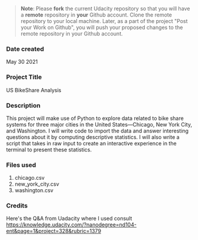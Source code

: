 >**Note**: Please **fork** the current Udacity repository so that you will have a **remote** repository in **your** Github account. Clone the remote repository to your local machine. Later, as a part of the project "Post your Work on Github", you will push your proposed changes to the remote repository in your Github account.

### Date created
May 30 2021

### Project Title
US BikeShare Analysis

### Description
This project will make use of Python to explore data related to bike share systems for three major cities in the United States—Chicago, New York City, and Washington. I will write code to import the data and answer interesting questions about it by computing descriptive statistics. I will also write a script that takes in raw input to create an interactive experience in the terminal to present these statistics.

### Files used
1. chicago.csv
2. new_york_city.csv
3. washington.csv

### Credits
Here's the Q&A from Uadacity where I used consult
https://knowledge.udacity.com/?nanodegree=nd104-ent&page=1&project=328&rubric=1379

